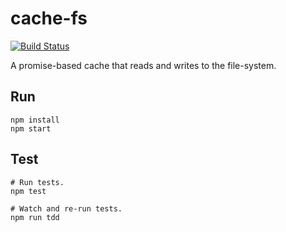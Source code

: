 # cache-fs
[![Build Status](https://travis-ci.org/philcockfield/cache-fs.svg)](https://travis-ci.org/philcockfield/cache-fs)

A promise-based cache that reads and writes to the file-system.


## Run
    npm install
    npm start


## Test
    # Run tests.
    npm test

    # Watch and re-run tests.
    npm run tdd
